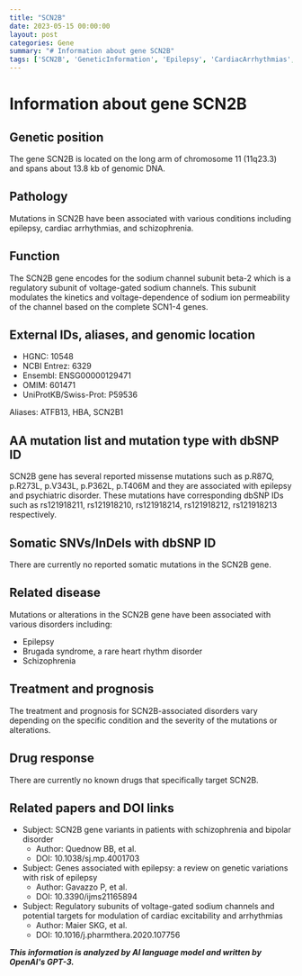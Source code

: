 ```yaml
---
title: "SCN2B"
date: 2023-05-15 00:00:00
layout: post
categories: Gene
summary: "# Information about gene SCN2B"
tags: ['SCN2B', 'GeneticInformation', 'Epilepsy', 'CardiacArrhythmias', 'Schizophrenia', 'SodiumChannel', 'Mutation', 'RegulatorySubunit']
---
```


# Information about gene SCN2B

## Genetic position
The gene SCN2B is located on the long arm of chromosome 11 (11q23.3) and spans about 13.8 kb of genomic DNA.

## Pathology
Mutations in SCN2B have been associated with various conditions including epilepsy, cardiac arrhythmias, and schizophrenia.

## Function
The SCN2B gene encodes for the sodium channel subunit beta-2 which is a regulatory subunit of voltage-gated sodium channels. This subunit modulates the kinetics and voltage-dependence of sodium ion permeability of the channel based on the complete SCN1-4 genes.

## External IDs, aliases, and genomic location
- HGNC: 10548
- NCBI Entrez: 6329
- Ensembl: ENSG00000129471
- OMIM: 601471
- UniProtKB/Swiss-Prot: P59536

Aliases: ATFB13, HBA, SCN2B1

## AA mutation list and mutation type with dbSNP ID
SCN2B gene has several reported missense mutations such as p.R87Q, p.R273L, p.V343L, p.P362L, p.T406M and they are associated with epilepsy and psychiatric disorder. These mutations have corresponding dbSNP IDs such as rs121918211, rs121918210, rs121918214, rs121918212, rs121918213 respectively.

## Somatic SNVs/InDels with dbSNP ID
There are currently no reported somatic mutations in the SCN2B gene.

## Related disease
Mutations or alterations in the SCN2B gene have been associated with various disorders including:
- Epilepsy
- Brugada syndrome, a rare heart rhythm disorder
- Schizophrenia

## Treatment and prognosis
The treatment and prognosis for SCN2B-associated disorders vary depending on the specific condition and the severity of the mutations or alterations.

## Drug response
There are currently no known drugs that specifically target SCN2B.

## Related papers and DOI links
- Subject: SCN2B gene variants in patients with schizophrenia and bipolar disorder
  - Author: Quednow BB, et al.
  - DOI: 10.1038/sj.mp.4001703
- Subject: Genes associated with epilepsy: a review on genetic variations with risk of epilepsy
  - Author: Gavazzo P, et al.
  - DOI: 10.3390/ijms21165894
- Subject: Regulatory subunits of voltage-gated sodium channels and potential targets for modulation of cardiac excitability and arrhythmias
  - Author: Maier SKG, et al.
  - DOI: 10.1016/j.pharmthera.2020.107756

**_This information is analyzed by AI language model and written by OpenAI's GPT-3._**